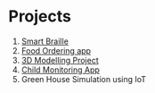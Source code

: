 # Projects
1. [Smart Braille](https://github.com/carbonvibes/Projects/tree/Smart-Braille)
2. [Food Ordering app](https://github.com/carbonvibes/Projects/tree/Food-Ordering-app)
3. [3D Modelling Project](https://github.com/carbonvibes/Projects/tree/3D-Modeling)
4. [Child Monitoring App](https://github.com/carbonvibes/Projects/tree/Child-monitoring-app)
5. Green House Simulation using IoT
